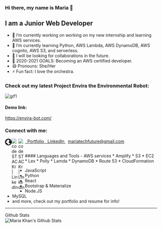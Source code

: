 ### Hi there, my name is Maria  👋

## I am a Junior Web Developer

- 🔭 I’m currently working on working on my new internship and learning AWS services. 
- 🌱 I’m currently learning Python, AWS Lambda, AWS DynamoDB, AWS cognito, AWS S3, and serverless.
- 👯 I will be looking for collaborations in the future.
- 💬 2020-2021 GOALS: Becoming an AWS certified developer.
- 😄 Pronouns: She/Her
- ⚡ Fun fact: I love the orchestra.

### Check out my latest Project Envira the Environmental Robot:
![gif1](https://media.giphy.com/media/VDAuv7bMueJSBo4rMc/giphy.gif)

#### Demo link: 

https://envira-bot.com/

### Connect with me:

<a href =""> <img align="left" alt="codeSTACKr.com" width="22px" src="https://raw.githubusercontent.com/iconic/open-iconic/master/svg/globe.svg" />&nbsp; Portfolio </a>
<a href="https://www.linkedin.com/in/maria-khan-tech/"><img align="left" alt="codeSTACKr | LinkedIn" width="22px" src="https://cdn.jsdelivr.net/npm/simple-icons@v3/icons/linkedin.svg" />&nbsp; LinkedIn </a>
<img align="left" alt="codeSTACKr | LinkedIn" width="22px" src="https://cdn.jsdelivr.net/npm/simple-icons@3.9.0/icons/mail-dot-ru.svg" />&nbsp; mariatechfuture@gmail.com

<br />
#### Languages and Tools     
- AWS services      
    * Amplify
    * S3
    * EC2
    * Lex
    * Polly
    * Lamda
    * DynamoDB
    * Route 53
    * CloudFormation

* JavaScript
* Python
* React
* Bootstrap & Materialize
* Node.JS
* MySQL
* and more, check out my portfolio and resume for info!

---




  <summary> Github Stats</summary>

  <img align="center" alt="Maria Khan's Github Stats" src="https://github-readme-stats.codestackr.vercel.app/api?username=MariaKhantech&show_icons=true&&theme=radical&count_private=true" />
    


